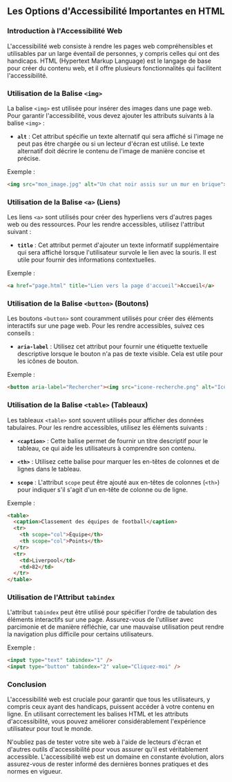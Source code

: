 ## Les Options d'Accessibilité Importantes en HTML

### Introduction à l'Accessibilité Web

L'accessibilité web consiste à rendre les pages web compréhensibles et utilisables par un large éventail de personnes, y compris celles qui ont des handicaps. HTML (Hypertext Markup Language) est le langage de base pour créer du contenu web, et il offre plusieurs fonctionnalités qui facilitent l'accessibilité.

### Utilisation de la Balise `<img>`

La balise `<img>` est utilisée pour insérer des images dans une page web. Pour garantir l'accessibilité, vous devez ajouter les attributs suivants à la balise `<img>` :

- **`alt`** : Cet attribut spécifie un texte alternatif qui sera affiché si l'image ne peut pas être chargée ou si un lecteur d'écran est utilisé. Le texte alternatif doit décrire le contenu de l'image de manière concise et précise.

Exemple :
```html
<img src="mon_image.jpg" alt="Un chat noir assis sur un mur en brique">
```

### Utilisation de la Balise `<a>` (Liens)

Les liens `<a>` sont utilisés pour créer des hyperliens vers d'autres pages web ou des ressources. Pour les rendre accessibles, utilisez l'attribut suivant :

- **`title`** : Cet attribut permet d'ajouter un texte informatif supplémentaire qui sera affiché lorsque l'utilisateur survole le lien avec la souris. Il est utile pour fournir des informations contextuelles.

Exemple :
```html
<a href="page.html" title="Lien vers la page d'accueil">Accueil</a>
```

### Utilisation de la Balise `<button>` (Boutons)

Les boutons `<button>` sont couramment utilisés pour créer des éléments interactifs sur une page web. Pour les rendre accessibles, suivez ces conseils :

- **`aria-label`** : Utilisez cet attribut pour fournir une étiquette textuelle descriptive lorsque le bouton n'a pas de texte visible. Cela est utile pour les icônes de bouton.

Exemple :
```html
<button aria-label="Rechercher"><img src="icone-recherche.png" alt="Icône de recherche"></button>
```

### Utilisation de la Balise `<table>` (Tableaux)

Les tableaux `<table>` sont souvent utilisés pour afficher des données tabulaires. Pour les rendre accessibles, utilisez les éléments suivants :

- **`<caption>`** : Cette balise permet de fournir un titre descriptif pour le tableau, ce qui aide les utilisateurs à comprendre son contenu.

- **`<th>`** : Utilisez cette balise pour marquer les en-têtes de colonnes et de lignes dans le tableau.

- **`scope`** : L'attribut `scope` peut être ajouté aux en-têtes de colonnes (`<th>`) pour indiquer s'il s'agit d'un en-tête de colonne ou de ligne.

Exemple :
```html
<table>
  <caption>Classement des équipes de football</caption>
  <tr>
    <th scope="col">Équipe</th>
    <th scope="col">Points</th>
  </tr>
  <tr>
    <td>Liverpool</td>
    <td>82</td>
  </tr>
</table>
```

### Utilisation de l'Attribut `tabindex`

L'attribut `tabindex` peut être utilisé pour spécifier l'ordre de tabulation des éléments interactifs sur une page. Assurez-vous de l'utiliser avec parcimonie et de manière réfléchie, car une mauvaise utilisation peut rendre la navigation plus difficile pour certains utilisateurs.

Exemple :
```html
<input type="text" tabindex="1" />
<input type="button" tabindex="2" value="Cliquez-moi" />
```

### Conclusion

L'accessibilité web est cruciale pour garantir que tous les utilisateurs, y compris ceux ayant des handicaps, puissent accéder à votre contenu en ligne. En utilisant correctement les balises HTML et les attributs d'accessibilité, vous pouvez améliorer considérablement l'expérience utilisateur pour tout le monde.

N'oubliez pas de tester votre site web à l'aide de lecteurs d'écran et d'autres outils d'accessibilité pour vous assurer qu'il est véritablement accessible. L'accessibilité web est un domaine en constante évolution, alors assurez-vous de rester informé des dernières bonnes pratiques et des normes en vigueur.